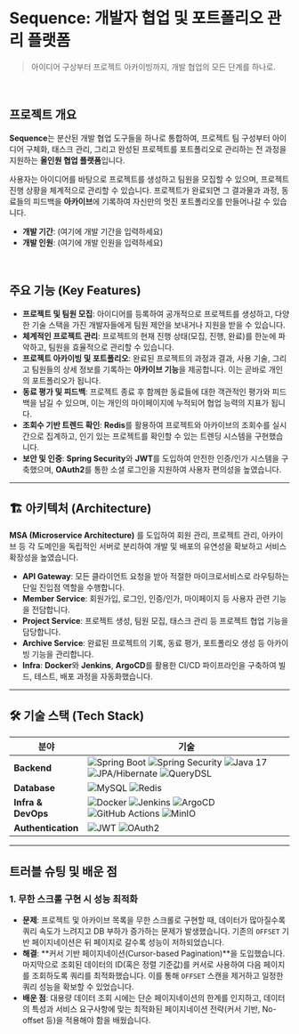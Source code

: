 # Sequence: 개발자 협업 및 포트폴리오 관리 플랫폼

>  아이디어 구상부터 프로젝트 아카이빙까지, 개발 협업의 모든 단계를 하나로.

<br/>

## 프로젝트 개요

**Sequence**는 분산된 개발 협업 도구들을 하나로 통합하여, 프로젝트 팀 구성부터 아이디어 구체화, 태스크 관리, 그리고 완성된 프로젝트를 포트폴리오로 관리하는 전 과정을 지원하는 **올인원 협업 플랫폼**입니다.

사용자는 아이디어를 바탕으로 프로젝트를 생성하고 팀원을 모집할 수 있으며, 프로젝트 진행 상황을 체계적으로 관리할 수 있습니다. 프로젝트가 완료되면 그 결과물과 과정, 동료들의 피드백을 **아카이브**에 기록하여 자신만의 멋진 포트폴리오를 만들어나갈 수 있습니다.

* **개발 기간**: (여기에 개발 기간을 입력하세요)
* **개발 인원**: (여기에 개발 인원을 입력하세요)

<br/>

## 주요 기능 (Key Features)

* **프로젝트 및 팀원 모집**: 아이디어를 등록하여 공개적으로 프로젝트를 생성하고, 다양한 기술 스택을 가진 개발자들에게 팀원 제안을 보내거나 지원을 받을 수 있습니다.
* **체계적인 프로젝트 관리**: 프로젝트의 현재 진행 상태(모집, 진행, 완료)를 한눈에 파악하고, 팀원을 효율적으로 관리할 수 있습니다.
* **프로젝트 아카이빙 및 포트폴리오**: 완료된 프로젝트의 과정과 결과, 사용 기술, 그리고 팀원들의 상세 정보를 기록하는 **아카이브 기능**을 제공합니다. 이는 곧바로 개인의 포트폴리오가 됩니다.
* **동료 평가 및 피드백**: 프로젝트 종료 후 함께한 동료들에 대한 객관적인 평가와 피드백을 남길 수 있으며, 이는 개인의 마이페이지에 누적되어 협업 능력의 지표가 됩니다.
* **조회수 기반 트렌드 확인**: **Redis**를 활용하여 프로젝트와 아카이브의 조회수를 실시간으로 집계하고, 인기 있는 프로젝트를 확인할 수 있는 트렌딩 시스템을 구현했습니다.
* **보안 및 인증**: **Spring Security**와 **JWT**를 도입하여 안전한 인증/인가 시스템을 구축했으며, **OAuth2**를 통한 소셜 로그인을 지원하여 사용자 편의성을 높였습니다.

---

## 🏗️ 아키텍처 (Architecture)

**MSA (Microservice Architecture)** 를 도입하여 회원 관리, 프로젝트 관리, 아카이브 등 각 도메인을 독립적인 서버로 분리하여 개발 및 배포의 유연성을 확보하고 서비스 확장성을 높였습니다.

* **API Gateway**: 모든 클라이언트 요청을 받아 적절한 마이크로서비스로 라우팅하는 단일 진입점 역할을 수행합니다.
* **Member Service**: 회원가입, 로그인, 인증/인가, 마이페이지 등 사용자 관련 기능을 전담합니다.
* **Project Service**: 프로젝트 생성, 팀원 모집, 태스크 관리 등 프로젝트 협업 기능을 담당합니다.
* **Archive Service**: 완료된 프로젝트의 기록, 동료 평가, 포트폴리오 생성 등 아카이빙 기능을 관리합니다.
* **Infra**: **Docker**와 **Jenkins**, **ArgoCD**를 활용한 CI/CD 파이프라인을 구축하여 빌드, 테스트, 배포 과정을 자동화했습니다.

---

## 🛠️ 기술 스택 (Tech Stack)

| 분야 | 기술 |
| --- | --- |
| **Backend** | ![Spring Boot](https://img.shields.io/badge/SpringBoot-6DB33F?style=for-the-badge&logo=Spring&logoColor=white) ![Spring Security](https://img.shields.io/badge/Spring_Security-6DB33F?style=for-the-badge&logo=Spring-Security&logoColor=white) ![Java 17](https://img.shields.io/badge/Java_17-007396?style=for-the-badge&logo=Java&logoColor=white) ![JPA/Hibernate](https://img.shields.io/badge/JPA/Hibernate-59666C?style=for-the-badge&logo=Hibernate&logoColor=white) ![QueryDSL](https://img.shields.io/badge/QueryDSL-0d8e0d?style=for-the-badge) |
| **Database** | ![MySQL](https://img.shields.io/badge/MySQL-4479A1?style=for-the-badge&logo=MySQL&logoColor=white) ![Redis](https://img.shields.io/badge/Redis-DC382D?style=for-the-badge&logo=Redis&logoColor=white) |
| **Infra & DevOps**| ![Docker](https://img.shields.io/badge/Docker-2496ED?style=for-the-badge&logo=Docker&logoColor=white) ![Jenkins](https://img.shields.io/badge/Jenkins-D24939?style=for-the-badge&logo=Jenkins&logoColor=white) ![ArgoCD](https://img.shields.io/badge/ArgoCD-EF7B4D?style=for-the-badge&logo=Argo&logoColor=white) ![GitHub Actions](https://img.shields.io/badge/GitHub_Actions-2088FF?style=for-the-badge&logo=GitHub-Actions&logoColor=white) ![MinIO](https://img.shields.io/badge/MinIO-C8263F?style=for-the-badge&logo=MinIO&logoColor=white) |
| **Authentication**| ![JWT](https://img.shields.io/badge/JWT-000000?style=for-the-badge&logo=JSON-Web-Tokens&logoColor=white) ![OAuth2](https://img.shields.io/badge/OAuth2-2496ED?style=for-the-badge&logo=oauth&logoColor=white) |

---

## 트러블 슈팅 및 배운 점

### **1. 무한 스크롤 구현 시 성능 최적화**
- **문제**: 프로젝트 및 아카이브 목록을 무한 스크롤로 구현할 때, 데이터가 많아질수록 쿼리 속도가 느려지고 DB 부하가 증가하는 문제가 발생했습니다. 기존의 `OFFSET` 기반 페이지네이션은 뒤 페이지로 갈수록 성능이 저하되었습니다.
- **해결**: **커서 기반 페이지네이션(Cursor-based Pagination)**을 도입했습니다. 마지막으로 조회된 데이터의 ID(혹은 정렬 기준값)를 커서로 사용하여 다음 페이지를 조회하도록 쿼리를 최적화했습니다. 이를 통해 `OFFSET` 스캔을 제거하고 일정한 쿼리 성능을 확보할 수 있었습니다.
- **배운 점**: 대용량 데이터 조회 시에는 단순 페이지네이션의 한계를 인지하고, 데이터의 특성과 서비스 요구사항에 맞는 최적화된 페이지네이션 전략(커서 기반, No-offset 등)을 적용해야 함을 배웠습니다.

